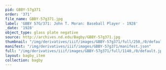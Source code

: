 ```yaml
---
pid: GBBY-57g371
order: '371'
file_name: GBBY-57g371.jpg
label: 'GBBY 57G/371: John T. Moran: Baseball Player - 1928'
_date: '1928'
object_type: glass plate negative
source: http://archives.nd.edu/Bagby/GBBY-57g371.jpg
thumbnail: "/img/derivatives/iiif/images/GBBY-57g371/full/250,/0/default.jpg"
manifest: "/img/derivatives/iiif/images/GBBY-57g371/manifest.json"
full: "/img/derivatives/iiif/images/GBBY-57g371/full/1140,/0/default.jpg"
layout: bagby_item
collection: bagby
---
```

